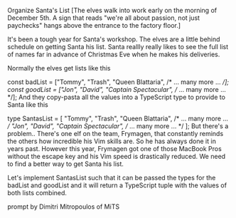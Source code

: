 Organize Santa's List
[The elves walk into work early on the morning of December 5th. A sign that reads "we're all about passion, not just paychecks" hangs above the entrance to the factory floor.]

It's been a tough year for Santa's workshop. The elves are a little behind schedule on getting Santa his list. Santa reallly really likes to see the full list of names far in advance of Christmas Eve when he makes his deliveries.

Normally the elves get lists like this

const badList = ["Tommy", "Trash", "Queen Blattaria", /* ... many more ... */];
const goodList = ["Jon", "David", "Captain Spectacular", /* ... many more ... */];
And they copy-pasta all the values into a TypeScript type to provide to Santa like this

type SantasList = [
"Tommy", "Trash", "Queen Blattaria", /* ... many more ... */
"Jon", "David", "Captain Spectacular", /* ... many more ... */
];
But there's a problem.. There's one elf on the team, Frymagen, that constantly reminds the others how incredible his Vim skills are. So he has always done it in years past. However this year, Frymagen got one of those MacBook Pros without the escape key and his Vim speed is drastically reduced. We need to find a better way to get Santa his list.

Let's implement SantasList such that it can be passed the types for the badList and goodList and it will return a TypeScript tuple with the values of both lists combined.

prompt by Dimitri Mitropoulos of MiTS
